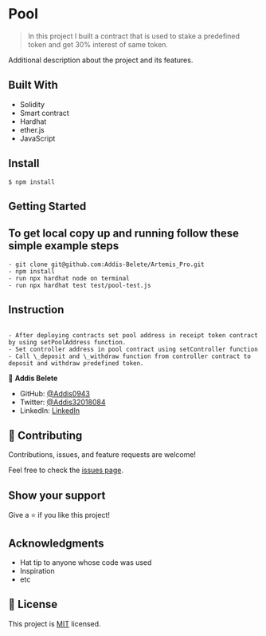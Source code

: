 # Pool

> In this project I built a contract that is used to stake a predefined token and get 30% interest of same token.

Additional description about the project and its features.

## Built With

- Solidity
- Smart contract
- Hardhat
- ether.js
- JavaScript

## Install

```
$ npm install

```

## Getting Started

## To get local copy up and running follow these simple example steps

```
- git clone git@github.com:Addis-Belete/Artemis_Pro.git
- npm install
- run npx hardhat node on terminal
- run npx hardhat test test/pool-test.js

```

## Instruction

```

- After deploying contracts set pool address in receipt token contract by using setPoolAddress function.
- Set controller address in pool contract using setController function
- Call \_deposit and \_withdraw function from controller contract to deposit and withdraw predefined token.

```

👤 **Addis Belete**

- GitHub: [@Addis0943](https://github.com/Addis0943)
- Twitter: [@Addis32018084](https://twitter.com/Addis32018084)
- LinkedIn: [LinkedIn](https://www.linkedin.com/in/addis-belete-134b98191/)

## 🤝 Contributing

Contributions, issues, and feature requests are welcome!

Feel free to check the [issues page](../../issues/).

## Show your support

Give a ⭐️ if you like this project!

## Acknowledgments

- Hat tip to anyone whose code was used
- Inspiration
- etc

## 📝 License

This project is [MIT](./MIT.md) licensed.

```

```
